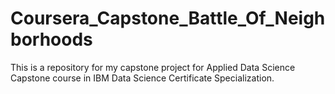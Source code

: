 # Coursera_Capstone_Battle_Of_Neighborhoods
This is a repository for my capstone project for Applied Data Science Capstone course in IBM Data Science Certificate Specialization.
